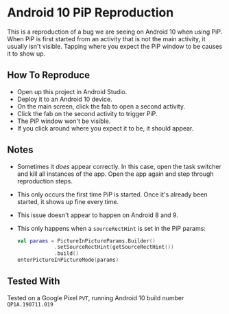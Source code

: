 # Android 10 PiP Reproduction

This is a reproduction of a bug we are seeing on Android 10 when using PiP. When PiP is first started from an activity that is not the main activity, it usually isn't visible. Tapping where you expect the PiP window to be causes it to show up.

## How To Reproduce

- Open up this project in Android Studio.
- Deploy it to an Android 10 device.
- On the main screen, click the fab to open a second activity.
- Click the fab on the second activity to trigger PiP.
- The PiP window won't be visible.
- If you click around where you expect it to be, it should appear.

## Notes

- Sometimes it _does_ appear correctly. In this case, open the task switcher and kill all instances of the app. Open the app again and step through reproduction steps.
- This only occurs the first time PiP is started. Once it's already been started, it shows up fine every time.
- This issue doesn't appear to happen on Android 8 and 9.
- This only happens when a `sourceRectHint` is set in the PiP params:

    ```kotlin
    val params = PictureInPictureParams.Builder()
                .setSourceRectHint(getSourceRectHint())
                .build()
    enterPictureInPictureMode(params)
    ```

## Tested With

Tested on a Google Pixel `PVT`, running Android 10 build number `QP1A.190711.019`
